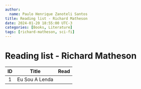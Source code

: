 ```yaml
---
author:
  name: Paulo Henrique Zanoteli Santos
title: Reading list - Richard Matheson
date: 2024-01-20 18:55:00 UTC-3
categories: [Books, Literature]
tags: [richard-matheson, sci-fi]
---
```


# Reading list - Richard Matheson

| ID  | Title          | Read |
|:---:| -------------- |:----:|
| 1   | Eu Sou A Lenda |      |
